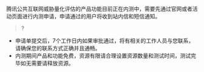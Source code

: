 腾讯公共互联网威胁量化评估的产品功能目前正在内测中，需要先通过官网或者活动页面进行内测申请，申请通过的用户将收到站内信和短信通知。
>?
- 申请单提交后，7个工作日内如果审批通过，将有相关的工作人员与您联系，请确保您的联系方式正确并且通畅。
- 内测期间产品和功能免费，资源有限请合理设置资源数量和测试时间，测试完毕如无需要请释放资源。
